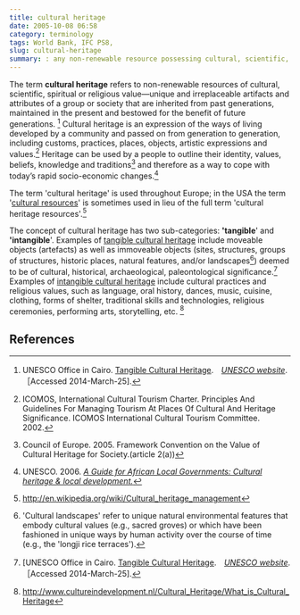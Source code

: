 ```yaml
---
title: cultural heritage
date: 2005-10-08 06:58
category: terminology
tags: World Bank, IFC PS8,
slug: cultural-heritage
summary: : any non-renewable resource possessing cultural, scientific, spiritual or religious value
---
```



<!--
The term **cultural-heritage** refers to any non-renewable resource possessing cultural, scientific, spiritual or religious value. Cultural heritage may be tangible or intangible. Examples of tangible forms of cultural heritage include moveable or immoveable objects, sites structures, groups of structures, natural features, or landscapes that have archaeological, paleontological, or historical significance, as well as unique natural environmental features that embody cultural values. Examples of intangible forms of cultural heritage include cultural practices and religious values, such as language, oral history, dances, music, etc.

World Bank. n.d. "[Social Analysis: Glossary of key terms](http://go.worldbank.org/HSXB13LCA0)." World Bank Website. Washington D.C.: The World Bank. Available online at: http://go.worldbank.org/HSXB13LCA0 [Accessed: 22 October 2013].
-->

The term **cultural heritage** refers to non-renewable resources of cultural, scientific, spiritual or religious value—unique and irreplaceable artifacts and attributes of a group or society that are inherited from past generations, maintained in the present and bestowed for the benefit of future generations. [^1] Cultural heritage is an expression of the ways of living developed by a community and passed on from generation to generation, including customs, practices, places, objects, artistic expressions and values.[^2] Heritage can be used by a people to outline their identity, values, beliefs, knowledge and traditions[^3] and therefore as a way to cope with today’s rapid socio-economic changes.[^4]

The term 'cultural heritage' is used throughout Europe; in the USA the term '[cultural resources]()' is sometimes used in lieu of the full term 'cultural heritage resources'.[^5]

The concept of cultural heritage has two sub-categories: **'tangible**' and **'intangible**'. Examples of [tangible cultural heritage](# "tangible cultural heritage") include moveable objects (artefacts) as well as immoveable objects (sites, structures, groups of structures, historic places, natural features, and/or landscapes[^6]) deemed to be of cultural, historical, archaeological, paleontological significance.[^7] Examples of [intangible cultural heritage](# "intangible cultural heritage") include cultural practices and religious values, such as language, oral history, dances, music, cuisine, clothing, forms of shelter, traditional skills and technologies, religious ceremonies, performing arts, storytelling, etc. [^8]


<!--
The term 'cultural heritage' is used throughout Europe; in the USA the term '[cultural resources](http://applied-anthro.com/terms/cultural-heritage/ "cultural heritage")' is sometimes used in lieu of the full term 'cultural heritage resources'.[^5]

The concept of cultural heritage has two sub-categories: **'tangible**' and **'intangible**'. Examples of [tangible cultural heritage](# "tangible cultural heritage") include moveable objects (artefacts) as well as immoveable objects (sites, structures, groups of structures, historic places, natural features, and/or landscapes[^6]) deemed to be of cultural, historical, archaeological, paleontological significance.[^7] Examples of [intangible cultural heritage]() include cultural practices and religious values, such as language, oral history, dances, music, cuisine, clothing, forms of shelter, traditional skills and technologies, religious ceremonies, performing arts, storytelling, etc. [^8]

-->

<!--

Typologies of Cultural Heritage Resources

*   Tangible Cultural Heritage
    -   artefact - significance to be interpreted in context the of regional archaeology and to be determined via a Cultural Heritage Asseessment [ref: GN 8 Annex A para. E (p. 168)]
    -   archaeological site (significance to be interpreted in the context of regional and global archaeology and to be determined via Cultural Heritage Asseessment) [ref: GN 8 Annex A para. A (p. 167)]

*   Historic or Cultural Landscapes
    -   cultural landscape [incl. culturally important natural features and sacred sites] (significance in context of community perception; to be determined via CHA) [ref: GN 8 Annex A para. D (p. 167)]
    -   historic district [ref: GN 8 Annex A para. C (p. 167)]
    -   historic structure [ref: GN 8 Annex A para. B (p. 167)]

-->

<!--

[^15]: [Cultural Heritage Management (CHM)](# "Cultural Heritage Management") [*also*: [Cultural Resource Management (CRM)](# "Cultural Resource Management") in American parlance] is the vocation and practice of managing cultural heritage. It is a branch of cultural resources management (CRM), although it also draws on the practices of conservation, restoration, museology, archaeology, history and architecture.[^15]

[^15]: Wikipedia. <http://en.wikipedia.org/wiki/Cultural_heritage_management>
-->

<!--
Cultural heritage is defined as resources with which people identify as a reflection and expression of
their constantly evolving values, beliefs, knowledge and traditions. 

World Bank. 2018. "Acronyms, abbreviations and glossary," _[Environmental and Social Framework Resources](https://www.worldbank.org/en/projects-operations/environmental-and-social-framework/brief/environmental-and-social-framework-resources)_ Washington D.C.: World Bank.
-->

## References

[^1]: UNESCO Office in Cairo. [Tangible Cultural Heritage](http://www.unesco.org/new/en/cairo/culture/tangible-cultural-heritage/).　*[UNESCO website](http://www.unesco.org/)*.［Accessed 2014-March-25].

[^2]: ICOMOS, International Cultural Tourism Charter. Principles And Guidelines For Managing Tourism At Places Of Cultural And Heritage Significance. ICOMOS International Cultural Tourism Committee. 2002.

[^3]: Council of Europe. 2005. Framework Convention on the Value of Cultural Heritage for Society.(article 2(a))

[^4]: UNESCO. 2006. *[A Guide for African Local Governments: Cultural heritage & local development.](http://whc.unesco.org/document/6856)*

[^5]: <http://en.wikipedia.org/wiki/Cultural_heritage_management>

[^6]: 'Cultural landscapes' refer to unique natural environmental features that embody cultural values (e.g., sacred groves) or which have been fashioned in unique ways by human activity over the course of time (e.g., the 'longji rice terraces').

[^7]: [UNESCO Office in Cairo. [Tangible Cultural Heritage](http://www.unesco.org/new/en/cairo/culture/tangible-cultural-heritage/).　*[UNESCO website](http://www.unesco.org/)*.［Accessed 2014-March-25].

[^8]: <http://www.cultureindevelopment.nl/Cultural_Heritage/What_is_Cultural_Heritage>
